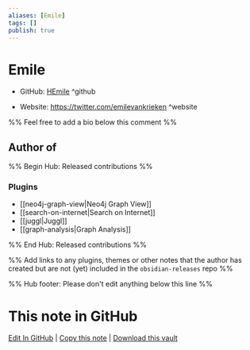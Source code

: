 ```yaml
---
aliases: [Emile]
tags: []
publish: true
---
```


# Emile

- GitHub: [HEmile](https://github.com/HEmile/) ^github
<!-- - Discord: `@` ^discord-->
- Website: <https://twitter.com/emilevankrieken> ^website
<!-- - [[Publish sites|Publish site]]: <https://> ^publish-->

%% Feel free to add a bio below this comment %%

## Author of

%% Begin Hub: Released contributions %%

### Plugins

- [[neo4j-graph-view|Neo4j Graph View]]
- [[search-on-internet|Search on Internet]]
- [[juggl|Juggl]]
- [[graph-analysis|Graph Analysis]]

%% End Hub: Released contributions %%

%% Add links to any plugins, themes or other notes that the author has created but are not (yet) included in the `obsidian-releases` repo %%

<!--
### Unlisted plugins
-->

<!--
### Others
-->

<!--
## Sponsor this author
-->

<!-- - [[GitHub sponsors]]: [Sponsor @HEmile on GitHub Sponsors](https://github.com/sponsors/HEmile) ^github-sponsor-->
<!-- - [[Buy me a coffee]]: <https://> ^buy-me-a-coffee-->
<!-- - [[PayPal]]: <https://> ^paypal-->
<!-- - [[Patreon]]: <https://> ^patreon-->

<!--
## Follow this author
-->

<!-- - [[YouTube Channels|On YouTube]]: <https://> ^youtube-->
<!-- - Twitter: <https://> ^twitter-->
<!-- - ... -->

%% Hub footer: Please don't edit anything below this line %%

# This note in GitHub

<span class="git-footer">[Edit In GitHub](https://github.dev/obsidian-community/obsidian-hub/blob/main/01%20-%20Community/People/HEmile.md "git-hub-edit-note") | [Copy this note](https://raw.githubusercontent.com/obsidian-community/obsidian-hub/main/01%20-%20Community/People/HEmile.md "git-hub-copy-note") | [Download this vault](https://github.com/obsidian-community/obsidian-hub/archive/refs/heads/main.zip "git-hub-download-vault") </span>
